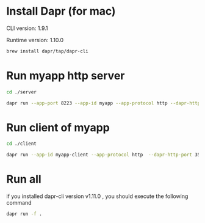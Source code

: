 # Install Dapr (for mac)
CLI version: 1.9.1

Runtime version: 1.10.0
```bash
brew install dapr/tap/dapr-cli
```

# Run myapp http server
```bash
cd ./server

dapr run --app-port 8223 --app-id myapp --app-protocol http --dapr-http-port 3501 go run .
```
# Run client of myapp
```bash
cd ./client

dapr run --app-id myapp-client --app-protocol http  --dapr-http-port 3500 go run .
```

# Run all
if you installed dapr-cli version v1.11.0 , you should execute the following command
```bash
dapr run -f .
```